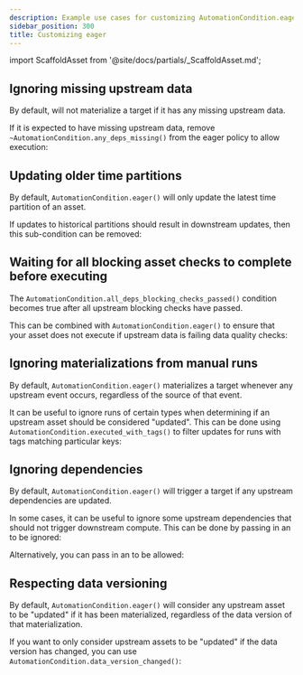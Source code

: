 ```yaml
---
description: Example use cases for customizing AutomationCondition.eager()
sidebar_position: 300
title: Customizing eager
---
```


import ScaffoldAsset from '@site/docs/partials/\_ScaffoldAsset.md';

<ScaffoldAsset />

## Ignoring missing upstream data

By default, <PyObject module="dagster" section="assets" object="AutomationCondition.eager" displayText="AutomationCondition.eager()" /> will not materialize a target if it has any missing upstream data.

If it is expected to have missing upstream data, remove `~AutomationCondition.any_deps_missing()` from the eager policy to allow execution:

<CodeExample path="docs_snippets/docs_snippets/concepts/declarative_automation/eager/allow_missing_upstreams.py" title="src/<project-name>/defs/assets.py" />

## Updating older time partitions

By default, `AutomationCondition.eager()` will only update the latest time partition of an asset.

If updates to historical partitions should result in downstream updates, then this sub-condition can be removed:

<CodeExample path="docs_snippets/docs_snippets/concepts/declarative_automation/eager/update_older_time_partitions.py" title="src/<project-name>/defs/assets.py" />

## Waiting for all blocking asset checks to complete before executing

The `AutomationCondition.all_deps_blocking_checks_passed()` condition becomes true after all upstream blocking checks have passed.

This can be combined with `AutomationCondition.eager()` to ensure that your asset does not execute if upstream data is failing data quality checks:

<CodeExample path="docs_snippets/docs_snippets/concepts/declarative_automation/eager/blocking_checks_condition.py" title="src/<project-name>/defs/assets.py" />

## Ignoring materializations from manual runs

By default, `AutomationCondition.eager()` materializes a target whenever any upstream event occurs, regardless of the source of that event.

It can be useful to ignore runs of certain types when determining if an upstream asset should be considered "updated". This can be done using `AutomationCondition.executed_with_tags()` to filter updates for runs with tags matching particular keys:

<CodeExample path="docs_snippets/docs_snippets/concepts/declarative_automation/eager/executed_with_tags_condition.py" title="src/<project-name>/defs/assets.py" />

## Ignoring dependencies

By default, `AutomationCondition.eager()` will trigger a target if any upstream dependencies are updated.

In some cases, it can be useful to ignore some upstream dependencies that should not trigger downstream compute. This can be done by passing in an <PyObject section="assets" module="dagster" object="AssetSelection" /> to be ignored:

<CodeExample path="docs_snippets/docs_snippets/concepts/declarative_automation/eager/ignore_dependencies.py" title="src/<project-name>/defs/assets.py" />
Alternatively, you can pass in an <PyObject section="assets" module="dagster" object="AssetSelection" /> to be allowed:
<CodeExample path="docs_snippets/docs_snippets/concepts/declarative_automation/eager/allow_dependencies.py" title="src/<project-name>/defs/assets.py" />

## Respecting data versioning

By default, `AutomationCondition.eager()` will consider any upstream asset to be "updated" if it has been materialized, regardless of the data version of that materialization.

If you want to only consider upstream assets to be "updated" if the data version has changed, you can use `AutomationCondition.data_version_changed()`:

<CodeExample path="docs_snippets/docs_snippets/concepts/declarative_automation/eager/data_version_changed_condition.py" title="src/<project-name>/defs/assets.py" />
